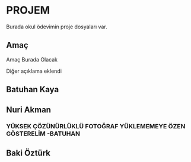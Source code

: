 # PROJEM

Burada okul ödevimin proje dosyaları var.


## Amaç

Amaç Burada Olacak

Diğer açıklama eklendi

## Batuhan Kaya

## Nuri Akman

### YÜKSEK ÇÖZÜNÜRLÜKLÜ FOTOĞRAF YÜKLEMEMEYE ÖZEN GÖSTERELİM -BATUHAN
## Baki Öztürk
